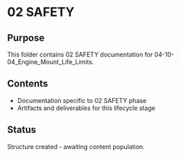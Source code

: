 # 02 SAFETY

## Purpose
This folder contains 02 SAFETY documentation for 04-10-04_Engine_Mount_Life_Limits.

## Contents
- Documentation specific to 02 SAFETY phase
- Artifacts and deliverables for this lifecycle stage

## Status
Structure created - awaiting content population.
